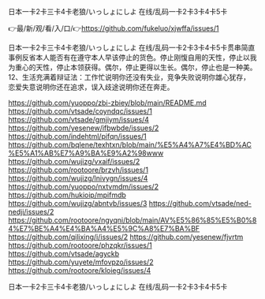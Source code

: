 日本一卡2卡三卡4卡老狼/いっしょにしよ 在线/乱码一卡2卡3卡4卡5卡

👉最/新/观/看/入/口/👉https://github.com/fukeluo/xjwffa/issues/1

日本一卡2卡三卡4卡老狼/いっしょにしよ 在线/乱码一卡2卡3卡4卡5卡贯串简直事例反省本人能否有在遵守本人早该停止的货色。停止刚愎自用的天性，停止以我为重心的天性，停止本领获得。偶尔，停止更得以生长。偶尔，停止也是一种美。
	12、生活充满着辩证法：工作忙说明你还没有失业，竞争失败说明你雄心犹存，恋爱失意说明你还在追求，误入歧途说明你还在奔走。


https://github.com/yuoppo/zbi-zbiey/blob/main/README.md
https://github.com/vtsade/coyndqc/issues/1
https://github.com/vtsade/gmjiym/issues/4
https://github.com/yesenew/ifbwbde/issues/2
https://github.com/indehtml/pifqn/issues/1
https://github.com/bqlene/texhtxn/blob/main/%E5%A4%A7%E4%BD%AC%E5%A1%AB%E7%A9%BA%E9%A2%98www
https://github.com/wujizg/vxaif/issues/2
https://github.com/rootoore/brzvh/issues/1
https://github.com/wujizg/lnivygn/issues/4
https://github.com/yuoppo/nxtvmdm/issues/2
https://github.com/hukioip/mpifmdb
https://github.com/wujizg/abntvb/issues/3
https://github.com/vtsade/ned-nedji/issues/2
https://github.com/rootoore/ngyqni/blob/main/AV%E5%86%85%E5%B0%84%E7%BE%A4%E4%BA%A4%E5%9C%A8%E7%BA%BF
https://github.com/qilixing/i/issues/2
https://github.com/yesenew/fjvrtm
https://github.com/rootoore/phzqkr/issues/1
https://github.com/vtsade/agyckb
https://github.com/yuyete/mfovpzo/issues/2
https://github.com/rootoore/kloieg/issues/4

日本一卡2卡三卡4卡老狼/いっしょにしよ 在线/乱码一卡2卡3卡4卡5卡

